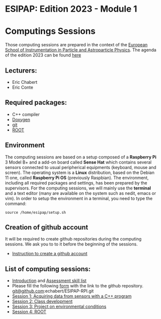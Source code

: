 # ESIPAP: Edition 2023 - Module 1
#   Computings Sessions

Those computing sessions are prepared in the context of the [European School of Instrumentation in Particle and Astroparticle Physics](https://www.esi-archamps.eu/esipap-presentation/).
The agenda of the edition 2023 can be found [here](https://indico.cern.ch/event/1226779/)


## Lecturers:
  - Eric Chabert
  - Eric Conte


## Required packages:
  - C++ compiler
  - [Doxygen](https://www.doxygen.nl/index.html)
  - [git](https://github.com/)
  - [ROOT](https://root.cern.ch/)


## Environment
 
  The computing sessions are based on a setup composed of a **Raspberry Pi** 3 Model B+ and a add-on board called **Sense Hat** which contains several sensors connected to usual peripherical equipments (keyboard, mouse and screen).
  The operating system is a **Linux** distribution, based on the Debian 11 one, called **Raspberry Pi OS** (previously Raspbian). 
  The environment, including all required packages and settings, has been prepared by the supervisors.
  For the computing sessions, we will mainly use the **terminal** and a text editor (many are available on the system such as nedit, emacs or vim).
  In order to setup the environment in a terminal, you need to type the command:
  ``` 
  source /home/esipap/setup.sh
  ```
	
## Creation of github account

It will be required to create github repositories during the computing sessions.
We ask you to to it before the beginning of the sessions.
  - [Instruction to create a github account](doc/git/GitAccount.md)

## List of computing sessions:
  - [Introduction](sessions/Introduction.pdf) and [Assessment skill list](sessions/assessment_skill_list.pdf)
  - Please fill the following [form](https://docs.google.com/spreadsheets/d/1ssG-T0dRIWDaClu9eo8neTFC3U66KB6rsW3GBtfAtyE/edit?usp=sharing) with the link to the github repository.
  git@github.com:echabert/ESIPAP-RPI.git
  - [Session 1: Acquiring data from sensors with a C++ program](sessions/Session1.md)
  - [Session 2: Class development](sessions/Session2.md)
  - [Session 3: Project on environmental conditions](sessions/Session3.md)
  - [Session 4: ROOT](sessions/Session4.md)


